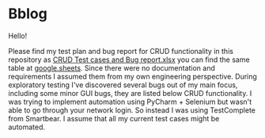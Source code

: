 # Bblog

Hello!

Please find my test plan and bug report for CRUD functionality in this repository as <a href="https://github.com/sqaFred/Blog/raw/main/CRUD%20Test%20cases%20and%20Bug%20report.xlsx">CRUD Test cases and Bug report.xlsx</a> you can find the same table at <a href="https://docs.google.com/spreadsheets/d/17gvVybbXW8bkeYYLsM81caBCcFQtFRjEb-yZ6yK6xxE/edit?usp=sharing">google.sheets</a>. Since there were no documentation and requirements I assumed them from my own engineering perspective.
During exploratory testing I've discovered several bugs out of my main focus, including some minor GUI bugs, they are listed below CRUD functionality.
I was trying to implement automation using PyCharm + Selenium but wasn't able to go through your network login. So instead I was using TestComplete from Smartbear.
I assume that all my current test cases might be automated.
